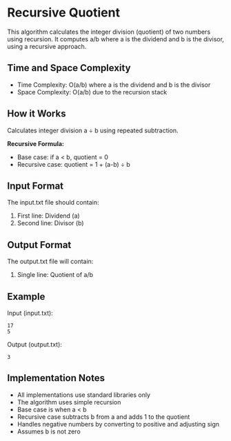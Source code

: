 # Recursive Quotient

This algorithm calculates the integer division (quotient) of two numbers using recursion. It computes a/b where a is the dividend and b is the divisor, using a recursive approach.

## Time and Space Complexity

- Time Complexity: O(a/b) where a is the dividend and b is the divisor
- Space Complexity: O(a/b) due to the recursion stack

## How it Works
Calculates integer division a ÷ b using repeated subtraction.

**Recursive Formula:**
- Base case: if a < b, quotient = 0
- Recursive case: quotient = 1 + (a-b) ÷ b

## Input Format

The input.txt file should contain:
1. First line: Dividend (a)
2. Second line: Divisor (b)

## Output Format

The output.txt file will contain:
1. Single line: Quotient of a/b

## Example

Input (input.txt):
```
17
5
```

Output (output.txt):
```
3
```

## Implementation Notes

- All implementations use standard libraries only
- The algorithm uses simple recursion
- Base case is when a < b
- Recursive case subtracts b from a and adds 1 to the quotient
- Handles negative numbers by converting to positive and adjusting sign
- Assumes b is not zero 